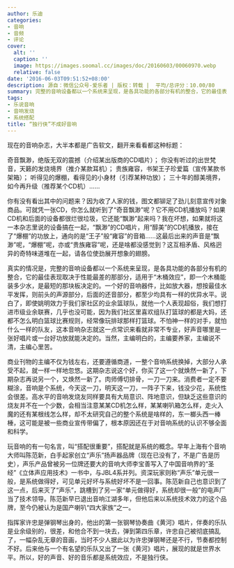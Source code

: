 ```yaml
---
author: 乐迪
categories:
- 音响
- 音频
- 评论
cover:
  alt: ''
  caption: ''
  image: https://images.soomal.cc/images/doc/20160603/00060970.webp
  relative: false
date: '2016-06-03T09:51:52+08:00'
description: 源自：微信公众号-爱乐者 | 版权：转载 |  平均/总评分：10.00/80
summary: 完整的音响设备都以一个系统来呈现，是各具功能的各部分有机的整合，它的最佳表现取决于性能最差的那部分，适用于“木桶效应”，即一个木桶能装多少水，是最短的那块板决定的。一个好的音响器件，比如放大器，想按最佳水平发挥，则前头的声源部分，后面的还音部分，都至少均具有一样的优异水平……
tags:
- 乐说音响
- 音响发烧
- 系统搭配
title: “独行侠”不成好音响
---
```


现在的音响杂志，大半本都是广告软文，翻开来看看都这种标题：


奇音飘渺，绝版无双的震撼（介绍某出版商的CD唱片）；
你没有听过的出世梵音，天籁的发烧境界（推介某款耳机）；
贵族雍容，书架王子珍爱篇（宣传某款书架箱）；
听得见的爆棚，看得见的小身材（引荐某种功放）；
三十年的醇美境界，如今再升级（推荐某个CD机）……


你有没有看出其中的问题来？因为收了人家的钱，图文都铆足了劲儿刻意宣传对象商品。可就凭一张CD，你怎么就听到了“奇音飘渺”呢？它不用CD机播放吗？如果CD机和后面的设备都很烂很垃圾，它还能“飘渺”起来吗？我在坏想，如果就将这一本杂志里说的设备搞在一起，“飘渺”的CD唱片，用“醇美”的CD机播放，接在了“爆棚”的功放上，通向的是“王子”般“雍容”的音箱……这最后出来的声音是“飘渺”呢，“爆棚”呢，亦或“贵族雍容”呢，还是啥都没感觉到？这互相矛盾、风格迥异的奇特味道堆在一起，请各位使劲展开想象的翅膀。

真实的情况是，完整的音响设备都以一个系统来呈现，是各具功能的各部分有机的整合，它的最佳表现取决于性能最差的那部分，适用于“木桶效应”，即一个木桶能装多少水，是最短的那块板决定的。一个好的音响器件，比如放大器，想按最佳水平发挥，则前头的声源部分，后面的还音部分，都至少均具有一样的优异水平。说白了，即使姚明效力于我们家社区的业余篮球队，就他一个人表现超俗，我们想打进市级业余联赛，几乎也没可能，因为我们社区里喜欢组队打篮球的都是大妈，还都不怎么明白篮球比赛规则，经常像玩排球那样打篮球。不怕神一样的对手，就怕什么一样的队友，这本音响杂志就这一点常识来看就非常不专业，好声音哪里是一张好唱片或一台好功放就能决定的。当然，主编明白的，主编要养家，主编说不清，主编心里苦。

商业刊物的主编不仅为钱左右，还要遵循商道，一整个音响系统换掉，大部分人承受不起，就一样一样地忽悠。这期杂志说这个好，你买了这一个就焕然一新了，下期杂志再说另一个，又焕然一新了。肉师傅切排骨，一刀一刀来。消费者一定不要糊涂，音响是个系统，今天这一刀，明天这一刀，一阵子下来，钱没少花，系统性会很差。高水平的音响发烧友同样要具有大局意识、阵地意识，但缺乏这些意识的烧友并不在一个少数，会相当注意某某CD机怎么样，某某喇叭箱怎么样，走火入魔的还有某根线怎么样，却不太研究自己的整个系统是啥样的，东一榔头西一棒棰，这可能是被一些商业宣传带偏了，根本原因还在于对音响系统的认识不够全面和科学。

玩音响的有一句名言，叫“搭配很重要”，搭配就是系统的概念。早年上海有个音响大师叫陈范新，白手起家创立“声乐”扬声器品牌（现在已没有了，不是广告是历史），声乐产品曾被另一位牌还要大的音响大师李宝善写入了中国音响界的“圣经”《立体声应用技术》一书中，与JBL4系并列。资深玩家则称“声乐”单元很一般，是系统做得好，可见单元好坏与系统好坏不是一回事。陈范新自己也意识到了这一点，后来灭了“声乐”，跳槽到了另一家“单元做得好，系统却很一般”的电声厂当了技术领导。陈范新早已退出音响江湖多年，但他后来以系统技术效力的这个品牌，至今仍被认为是国产喇叭“四大家族”之一。

指挥家许忠是弹钢琴出身的，他出的第一张钢琴协奏曲《黄河》唱片，伴奏的乐队是业余级别的，很差，和他合不到一块去，弹到第四乐章，许忠自己被彻底搞乱了，一幅杂乱无章的音画，当时不少人据此以为许忠弹钢琴还是不行，节奏都控制不好。后来他与一个有名望的乐队又出了一张《黄河》唱片，展现的就是世界水平。所以，好的声音、好的音乐都是系统效应，不是独行侠。
